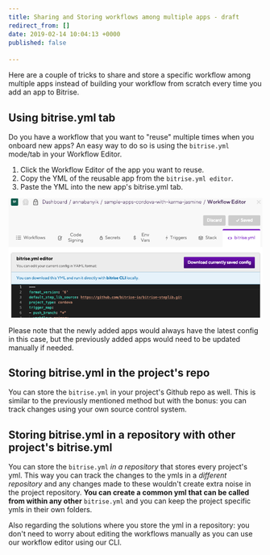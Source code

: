 ```yaml
---
title: Sharing and Storing workflows among multiple apps - draft
redirect_from: []
date: 2019-02-14 10:04:13 +0000
published: false

---
```

Here are a couple of tricks to share and store a specific workflow among multiple apps instead of building your workflow from scratch every time you add an app to Bitrise.

## Using bitrise.yml tab

Do you have a workflow that you want to "reuse" multiple times when you onboard new apps? An easy way to do so is using the `bitrise.yml` mode/tab in your Workflow Editor.

1. Click the Workflow Editor of the app you want to reuse.
2. Copy the YML of the reusable app from the `bitrise.yml editor`.
3. Paste the YML into the new app's bitrise.yml tab.

![](/img/bitrise-yml-tab-2.png)

Please note that the newly added apps would always have the latest config in this case, but the previously added apps would need to be updated manually if needed.

## Storing bitrise.yml in the project's repo

You can store the `bitrise.yml` in your project's Github repo as well. This is similar to the previously mentioned method but with the bonus: you can track changes using your own source control system.

## Storing bitrise.yml in a repository with other project's bitrise.yml

You can store the `bitrise.yml` _in a repository_ that stores every project's yml. This way you can track the changes to the ymls in a _different repository_ and any changes made to these wouldn't create extra noise in the project repository. **You can create a common yml that can be called from within any other** `bitrise.yml` and you can keep the project specific ymls in their own folders.

Also regarding the solutions where you store the yml in a repository: you don't need to worry about editing the workflows manually as you can use our workflow editor using our CLI.